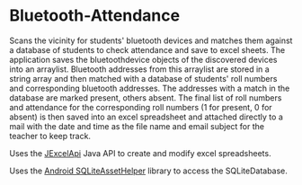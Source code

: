 # Bluetooth-Attendance
Scans the vicinity for students' bluetooth devices and matches them against a database of students to check attendance and save to excel sheets.
  The application saves the bluetoothdevice objects of the discovered devices into an arraylist. Bluetooth addresses from this arraylist are stored in a string array and then matched with a database of students' roll numbers and corresponding bluetooth addresses. The addresses with a match in the database are marked present, others absent.
  The final list of roll numbers and attendance for the corresponding roll numbers (1 for present, 0 for absent) is then saved into an excel spreadsheet and attached directly to a mail with the date and time as the file name and email subject for the teacher to keep track.


Uses the [JExcelApi](http://jexcelapi.sourceforge.net) Java API to create and modify excel spreadsheets.

Uses the [Android SQLiteAssetHelper](https://github.com/jgilfelt/android-sqlite-asset-helper) library to access the SQLiteDatabase.
